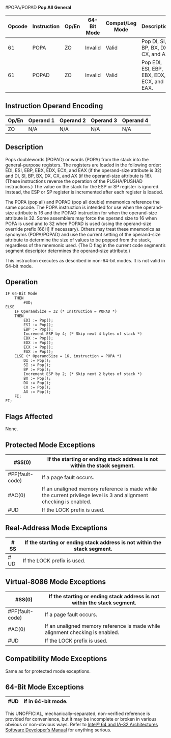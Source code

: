 #POPA/POPAD
**Pop All General**

| Opcode | Instruction | Op/En | 64-Bit Mode | Compat/Leg Mode | Description                                |
| ------ | ----------- | ----- | ----------- | --------------- | ------------------------------------------ |
| 61     | POPA        | ZO    | Invalid     | Valid           | Pop DI, SI, BP, BX, DX, CX, and AX.        |
| 61     | POPAD       | ZO    | Invalid     | Valid           | Pop EDI, ESI, EBP, EBX, EDX, ECX, and EAX. |

## Instruction Operand Encoding

| Op/En | Operand 1 | Operand 2 | Operand 3 | Operand 4 |
| ----- | --------- | --------- | --------- | --------- |
| ZO    | N/A       | N/A       | N/A       | N/A       |

## Description

Pops doublewords (POPAD) or words (POPA) from the stack into the general-purpose registers. The registers are loaded in the following order: EDI, ESI, EBP, EBX, EDX, ECX, and EAX (if the operand-size attribute is 32) and DI, SI, BP, BX, DX, CX, and AX (if the operand-size attribute is 16). (These instructions reverse the operation of the PUSHA/PUSHAD instructions.) The value on the stack for the ESP or SP register is ignored. Instead, the ESP or SP register is incremented after each register is loaded.

The POPA (pop all) and POPAD (pop all double) mnemonics reference the same opcode. The POPA instruction is intended for use when the operand-size attribute is 16 and the POPAD instruction for when the operand-size attribute is 32. Some assemblers may force the operand size to 16 when POPA is used and to 32 when POPAD is used (using the operand-size override prefix [66H] if necessary). Others may treat these mnemonics as synonyms (POPA/POPAD) and use the current setting of the operand-size attribute to determine the size of values to be popped from the stack, regardless of the mnemonic used. (The D flag in the current code segment’s segment descriptor determines the operand-size attribute.)

This instruction executes as described in non-64-bit modes. It is not valid in 64-bit mode.

## Operation

```
IF 64-Bit Mode
    THEN
        #​​​UD;
ELSE
    IF OperandSize = 32 (* Instruction = POPAD *)
    THEN
        EDI := Pop();
        ESI := Pop();
        EBP := Pop();
        Increment ESP by 4; (* Skip next 4 bytes of stack *)
        EBX := Pop();
        EDX := Pop();
        ECX := Pop();
        EAX := Pop();
    ELSE (* OperandSize = 16, instruction = POPA *)
        DI := Pop();
        SI := Pop();
        BP := Pop();
        Increment ESP by 2; (* Skip next 2 bytes of stack *)
        BX := Pop();
        DX := Pop();
        CX := Pop();
        AX := Pop();
    FI;
FI;

```

## Flags Affected

None.

## Protected Mode Exceptions

| \#​​​​​SS(0)      | If the starting or ending stack address is not within the stack segment.                                           |
| ----------------- | ------------------------------------------------------------------------------------------------------------------ |
| \#​PF(fault-code) | If a page fault occurs.                                                                                            |
| \#​AC(0)          | If an unaligned memory reference is made while the current privilege level is 3 and alignment checking is enabled. |
| #​​​UD            | If the LOCK prefix is used.                                                                                        |

## Real-Address Mode Exceptions

| \#​​​​​SS | If the starting or ending stack address is not within the stack segment. |
| --------- | ------------------------------------------------------------------------ |
| #​​​UD    | If the LOCK prefix is used.                                              |

## Virtual-8086 Mode Exceptions

| \#​​​​​SS(0)      | If the starting or ending stack address is not within the stack segment.      |
| ----------------- | ----------------------------------------------------------------------------- |
| \#​PF(fault-code) | If a page fault occurs.                                                       |
| \#​AC(0)          | If an unaligned memory reference is made while alignment checking is enabled. |
| #​​​UD            | If the LOCK prefix is used.                                                   |

## Compatibility Mode Exceptions

Same as for protected mode exceptions.

## 64-Bit Mode Exceptions

| #​​​UD | If in 64-bit mode. |
| ------ | ------------------ |

This UNOFFICIAL, mechanically-separated, non-verified reference is provided for convenience, but it may be
incomplete or broken in various obvious or non-obvious
ways. Refer to [Intel® 64 and IA-32 Architectures Software Developer’s Manual](https://software.intel.com/en-us/download/intel-64-and-ia-32-architectures-sdm-combined-volumes-1-2a-2b-2c-2d-3a-3b-3c-3d-and-4) for anything serious.
